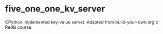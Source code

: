 # five_one_one_kv_server
CPython implemented key-value server. Adapted from build-your-own.org's Redis course.

